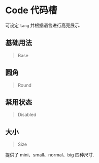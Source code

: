 <!-- @api: OtCode.vue/OtCodeAPI.md -->

# Code 代码槽

可设定 `lang` 并根据语言进行高亮展示.

## 基础用法

> Base



## 圆角

> Round



## 禁用状态

> Disabled



## 大小

> Size

提供了 mini、small、normal、big 四种尺寸.
